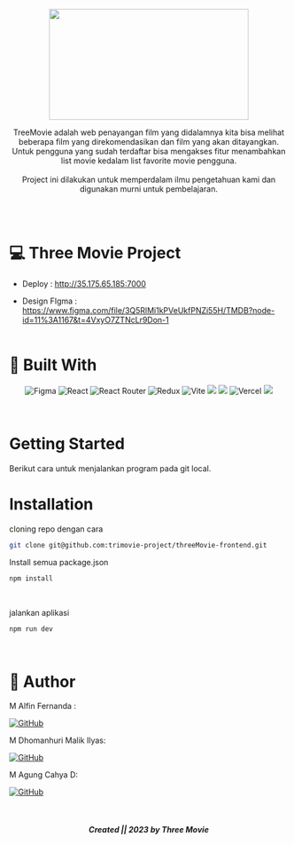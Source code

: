 <p align="center">
  <img width="360" height="200" src="https://user-images.githubusercontent.com/96028679/219701837-f028867b-f5b9-42be-af18-42584bdb29c9.png">
</p>

<p align="center">
TreeMovie adalah web penayangan film yang didalamnya kita bisa melihat beberapa film yang direkomendasikan dan film yang akan ditayangkan. Untuk pengguna yang sudah terdaftar bisa mengakses fitur menambahkan list movie kedalam list favorite movie pengguna.
<br />
<br />
<span font="bold"> Project ini dilakukan untuk memperdalam ilmu pengetahuan kami dan digunakan murni untuk pembelajaran. </span>
</p>

<br />
<br />

# :computer: Three Movie Project

 - Deploy : <a>http://35.175.65.185:7000</a>
 
 - Design FIgma : <a>https://www.figma.com/file/3Q5RlMi1kPVeUkfPNZi55H/TMDB?node-id=11%3A1167&t=4VxyO7ZTNcLr9Don-1</a>
   <br />
   <br />
  
 # :hammer: Built With
 
<div align="center">

![Figma](https://img.shields.io/badge/figma-%23F24E1E.svg?style=for-the-badge&logo=figma&logoColor=pink)
![React](https://img.shields.io/badge/react-%2320232a.svg?style=for-the-badge&logo=react&logoColor=white)
![React Router](https://img.shields.io/badge/React_Router-CA4245?style=for-the-badge&logo=react-router&logoColor=white)
![Redux](https://img.shields.io/badge/redux-%23593d88.svg?style=for-the-badge&logo=redux&logoColor=white)
![Vite](https://img.shields.io/badge/vite-%23646CFF.svg?style=for-the-badge&logo=vite&logoColor=white)
<img src="https://img.shields.io/badge/Tailwind_CSS-38B2AC?style=for-the-badge&logo=tailwind-css&logoColor=white" />
<img src="https://img.shields.io/badge/DaisyUi-FFFF00?style=for-the-badge&logo=daisyui&logoColor=white" />
![Vercel](https://img.shields.io/badge/Vercel-000000?style=for-the-badge&logo=vercel&logoColor=white)
<img src="https://img.shields.io/badge/Sweet Alert-7D4698?style=for-the-badge&logo=Sweet-Alert&logoColor=white" />
</div>
</br >

# Getting Started

Berikut cara untuk menjalankan program pada git local.

# Installation

 cloning repo dengan cara
   ```sh
   git clone git@github.com:trimovie-project/threeMovie-frontend.git
   ```
 Install semua package.json
   ```sh
   npm install
   ```
  <br />

 jalankan aplikasi
  ```sh
  npm run dev
  ```
  <br />

# 🤖 Author

 M Alfin Fernanda :

  [![GitHub](https://img.shields.io/badge/-Alfin-black?style=for-the-badge&logo=github&logoColor=white)](https://github.com/alfin-nandha) 

 M Dhomanhuri Malik Ilyas:

  [![GitHub](https://img.shields.io/badge/-Dhoman-black?style=for-the-badge&logo=github&logoColor=white)](https://github.com/dhomanhuri) 

M Agung Cahya D:

  [![GitHub](https://img.shields.io/badge/-Agung-black?style=for-the-badge&logo=github&logoColor=white)](https://github.com/agungcahya122) 

  <br />
  
<h5>
<p align="center"> Created || 2023 by Three Movie </p>
</h5>

